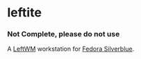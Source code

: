 # leftite
### **Not Complete, please do not use**
A [LeftWM](https://github.com/leftwm/leftwm) workstation for [Fedora Silverblue](https://silverblue.fedoraproject.org).

<!--
    ## Installation
    Install [Fedora Silverblue](https://silverblue.fedoraproject.org/). I make no guarentess on whther anything will work if you install leftite from an already existing Silverblue install. \n
    After installing, open a terminal and run
    ```bash
    rpm-ostree rebase --experimental ostree-unverified-registry:ghcr.io/th3-s4lm0n/leftite
    ```
    After it is done reboot, and click the gear > leftwm. Then login. You should bne greeted by a black screen. Press Meta (windows) + shift + enter to bring up a terminal and type:
    ```bash
    leftos firstboot --free
    ```
    for the free software install, or
    ```bash
    leftos firstboot --nonfree
    ```
    for the nonfree software install. This does include telemtry, you have been warned.
    Then press Meta + shift + r to reload and you should be good to go!

    ## Credits
    - To Marian Arlt for the [Sugar Dark Theme](https://github.com/MarianArlt/sddm-sugar-dark) which this sddm theme is based off (a straight clone of with a new colorscheme)
-->

